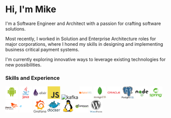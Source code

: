 # Hi, I'm Mike

I'm a Software Engineer and Architect with a passion for crafting software solutions.

Most recently, I worked in Solution and Enterprise Architecture roles for major corporations, where I honed my skills in designing and implementing business critical payment systems.

I'm currently exploring innovative ways to leverage existing technologies for new possibilities.

### Skills and Experience

<img src='https://raw.githubusercontent.com/devicons/devicon/master/icons/android/android-original-wordmark.svg' alt='android' height='40'>
<img src='https://raw.githubusercontent.com/devicons/devicon/master/icons/java/java-original-wordmark.svg' alt='java' height='40'> 
<img src='https://raw.githubusercontent.com/devicons/devicon/master/icons/elixir/elixir-original-wordmark.svg' alt='elixir' height='40'> 
<img src='https://raw.githubusercontent.com/devicons/devicon/master/icons/javascript/javascript-original.svg' alt='javascript' height='40'> 
<img src='https://www.vectorlogo.zone/logos/apache_kafka/apache_kafka-icon.svg' alt='kafka' height='40'> 
<img src='https://raw.githubusercontent.com/devicons/devicon/master/icons/rabbitmq/rabbitmq-original-wordmark.svg' alt='rabbitmq' height='40'> 
<img src='https://raw.githubusercontent.com/devicons/devicon/master/icons/mongodb/mongodb-original-wordmark.svg' alt='mongodb' height='40'> 
<img src='https://raw.githubusercontent.com/devicons/devicon/master/icons/oracle/oracle-original.svg' alt='oracle' height='40'> 
<img src='https://raw.githubusercontent.com/devicons/devicon/master/icons/postgresql/postgresql-original-wordmark.svg' alt='postgresql' height='40'> 
<img src='https://raw.githubusercontent.com/devicons/devicon/master/icons/nodejs/nodejs-original-wordmark.svg' alt='nodejs' height='40'> 
<img src='https://raw.githubusercontent.com/devicons/devicon/master/icons/spring/spring-original-wordmark.svg' alt='spring' height='40'> 
<img src='https://raw.githubusercontent.com/devicons/devicon/master/icons/phoenix/phoenix-original-wordmark.svg' alt='phoenix' height='40'> 
<img src='https://raw.githubusercontent.com/devicons/devicon/master/icons/tailwindcss/tailwindcss-original-wordmark.svg' alt='tailwind' height='40'> 
<img src='https://raw.githubusercontent.com/devicons/devicon/master/icons/grafana/grafana-original-wordmark.svg' alt='grafana' height='40'> 
<img src='https://raw.githubusercontent.com/devicons/devicon/master/icons/docker/docker-original-wordmark.svg' alt='docker' height='40'> 
<img src='https://raw.githubusercontent.com/devicons/devicon/master/icons/linux/linux-original.svg' alt='linux' height='40'> 
<img src='https://raw.githubusercontent.com/devicons/devicon/master/icons/openapi/openapi-original-wordmark.svg' alt='openapi' height='40'> 
<img src='https://raw.githubusercontent.com/devicons/devicon/master/icons/wordpress/wordpress-original.svg' alt='wordpress' height='40'> 
